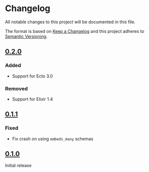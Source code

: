 # Changelog

All notable changes to this project will be documented in this file.

The format is based on [Keep a Changelog](http://keepachangelog.com/en/1.0.0/)
and this project adheres to [Semantic Versioning](http://semver.org/spec/v2.0.0.html).

## [0.2.0]

### Added
- Support for Ecto 3.0

### Removed
- Support for Elixir 1.4

## [0.1.1]

### Fixed
- Fix crash on using `embeds_many` schemas

## [0.1.0]

Initial release

[0.2.0]: https://github.com/salemove/struct_constructor/compare/v0.1.1...v0.2.0
[0.1.1]: https://github.com/salemove/struct_constructor/compare/v0.1.0...v0.1.1
[0.1.0]: https://github.com/salemove/struct_constructor/tree/v0.1.0

